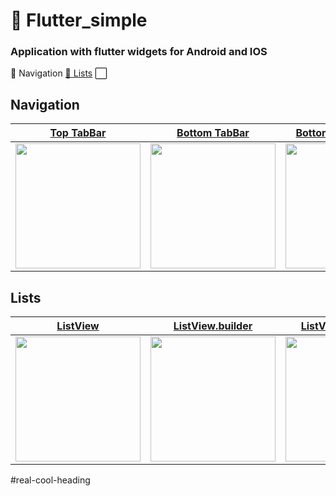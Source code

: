 # :rocket: Flutter_simple
### Application with flutter widgets for Android and IOS

:white_square_button: <a name="real-cool-heading">Navigation</a>
[:white_square_button: Lists](https://github.com/Goolpe/flutter_simple/blob/master/lib/examples/lists/index.dart)
:white_large_square:

## Navigation
| [Top TabBar](https://github.com/Goolpe/flutter_simple/blob/master/lib/examples/navigation/exampleTopTabBar.dart) | [Bottom TabBar](https://github.com/Goolpe/flutter_simple/blob/master/lib/examples/navigation/exampleBottomTabBar.dart) | [BottomNavigationBar](https://github.com/Goolpe/flutter_simple/blob/master/lib/examples/navigation/exampleBottomNavigationBar.dart) | [BottomAppBar](https://github.com/Goolpe/flutter_simple/blob/master/lib/examples/navigation/exampleBottomAppBar.dart) |
| ---------- | ------------- | ------------------- | ------------ |
| <img src="https://media.giphy.com/media/Zd5YVCgsqKowWhGdn9/giphy.gif" width="200" /> | <img src="https://media.giphy.com/media/20KTI1fDfT6Z4422Vv/giphy.gif" width="200" /> | <img src="https://media.giphy.com/media/4TcR3uxI7xr0HUf9yU/giphy.gif" width="200" /> | <img src="https://media.giphy.com/media/3GlPRrJb9aF3P5JXqL/giphy.gif" width="200" />

## Lists
| [ListView](https://github.com/Goolpe/flutter_simple/blob/master/lib/examples/lists/exampleListView.dart) | [ListView.builder](https://github.com/Goolpe/flutter_simple/blob/master/lib/examples/lists/exampleListViewBuilder.dart) | [ListView.separated](https://github.com/Goolpe/flutter_simple/blob/master/lib/examples/lists/exampleListViewSeparated.dart) | [GridView.count](https://github.com/Goolpe/flutter_simple/blob/master/lib/examples/lists/exampleGridView.dart) |
| ---------- | ------------- | ------------- | ------------- |
| <img src="https://media.giphy.com/media/ddQnBNhxUd9ihKu4eq/giphy.gif" width="200" /> | <img src="https://media.giphy.com/media/5h28jVuDUapCdFOpO3/giphy.gif" width="200" /> | <img src="https://media.giphy.com/media/NRensw9ntQTf0dzIMe/giphy.gif" width="200" /> | <img src="https://media.giphy.com/media/26kO5pTj2gvbx8Ulco/giphy.gif" width="200" /> |

#real-cool-heading